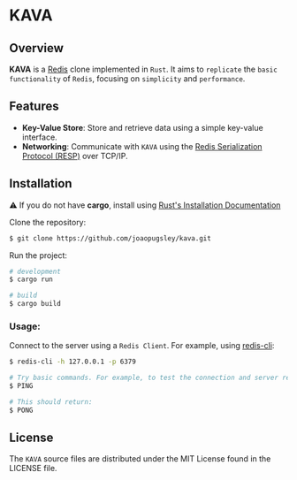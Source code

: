 # KAVA

## Overview
**KAVA** is a [Redis](https://redis.io/) clone implemented in ``Rust``. It aims to ``replicate`` the ``basic functionality`` of ``Redis``, focusing on ``simplicity`` and ``performance``.

## Features
* **Key-Value Store**: Store and retrieve data using a simple key-value interface.
* **Networking**: Communicate with ``KAVA`` using the [Redis Serialization Protocol (RESP)](https://redis.io/docs/latest/develop/reference/protocol-spec/) over TCP/IP.

## Installation

⚠️ If you do not have **cargo**, install using [Rust's Installation Documentation](https://doc.rust-lang.org/book/ch01-01-installation.html)

Clone the repository:
```bash
$ git clone https://github.com/joaopugsley/kava.git
```
Run the project:
```bash
# development
$ cargo run

# build
$ cargo build
```

### Usage:
Connect to the server using a ``Redis Client``. For example, using [redis-cli](https://redis.io/downloads/):
```bash
$ redis-cli -h 127.0.0.1 -p 6379

# Try basic commands. For example, to test the connection and server response, you can use the PING command:
$ PING

# This should return:
$ PONG
```

## License

The ``KAVA`` source files are distributed under the MIT License found in the LICENSE file.